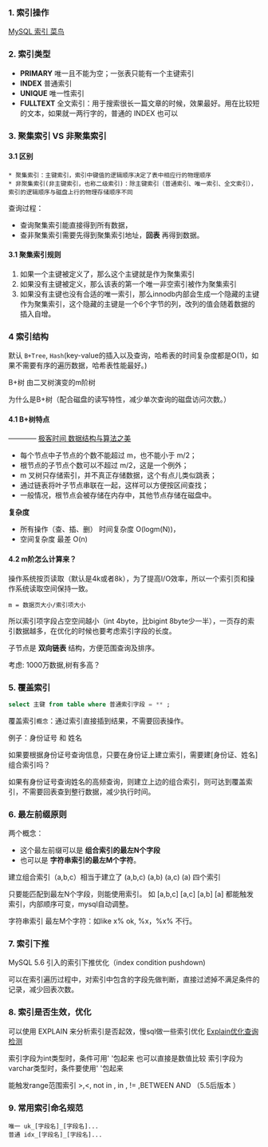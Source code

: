 ### 1. 索引操作
[MySQL 索引 菜鸟](https://www.runoob.com/mysql/mysql-index.html)

### 2. 索引类型

* **PRIMARY**
    唯一且不能为空；一张表只能有一个主键索引  
* **INDEX**
		普通索引
* **UNIQUE**
		唯一性索引
* **FULLTEXT**
		全文索引：用于搜索很长一篇文章的时候，效果最好。用在比较短的文本，如果就一两行字的，普通的 INDEX 也可以

### 3. 聚集索引 VS 非聚集索引

#### 3.1 区别
	* 聚集索引：主键索引，索引中键值的逻辑顺序决定了表中相应行的物理顺序
	* 非聚集索引(非主键索引，也称二级索引)：除主键索引（普通索引、唯一索引、全文索引），索引的逻辑顺序与磁盘上行的物理存储顺序不同

  查询过程：
  * 查询聚集索引能直接得到所有数据，
  * 查非聚集索引需要先得到聚集索引地址，**回表** 再得到数据。

#### 3.1 聚集索引规则
  1. 如果一个主键被定义了，那么这个主键就是作为聚集索引
  2. 如果没有主键被定义，那么该表的第一个唯一非空索引被作为聚集索引
  3. 如果没有主键也没有合适的唯一索引，那么innodb内部会生成一个隐藏的主键作为聚集索引，这个隐藏的主键是一个6个字节的列，改列的值会随着数据的插入自增。

### 4 索引结构
  默认 ```B+Tree```, ```Hash```(key-value的插入以及查询，哈希表的时间复杂度都是O(1)，如果不需要有序的遍历数据，哈希表性能最好。)

  B+树 由二叉树演变的m阶树

  为什么是B+树（配合磁盘的读写特性，减少单次查询的磁盘访问次数。）

#### 4.1 B+树特点
  ———— [极客时间 数据结构与算法之美](https://time.geekbang.org/column/article/77830)
  * 每个节点中子节点的个数不能超过 m，也不能小于 m/2；
  * 根节点的子节点个数可以不超过 m/2，这是一个例外；
  * m 叉树只存储索引，并不真正存储数据，这个有点儿类似跳表；
  * 通过链表将叶子节点串联在一起，这样可以方便按区间查找；
  * 一般情况，根节点会被存储在内存中，其他节点存储在磁盘中。

  **复杂度**
  * 所有操作（查、插、删） 时间复杂度 O(logm(N))，
  * 空间复杂度 最差 O(n)

#### 4.2 **m阶怎么计算来？**

  操作系统按页读取（默认是4k或者8k），为了提高I/O效率，所以一个索引页和操作系统读取空间保持一致。

  ```
  m = 数据页大小/索引项大小
  ```
  所以索引项字段占空空间越小（int 4byte，比bigint 8byte少一半），一页存的索引数据越多，在优化的时候也要考虑索引字段的长度。

  子节点是 **双向链表** 结构，方便范围查询及排序。

  考虑:
    1000万数据,树有多高？

### 5. 覆盖索引
  ```sql
  select 主键 from table where 普通索引字段 = ** ;
  ```
  覆盖索引```概念```：通过索引直接插到结果，不需要回表操作。

  例子：身份证号 和 姓名

  如果要根据身份证号查询信息，只要在身份证上建立索引，需要建[身份证、姓名] 组合索引吗？

  如果有身份证号查询姓名的高频查询，则建立上边的组合索引，则可达到覆盖索引，不需要回表查到整行数据，减少执行时间。


### 6. 最左前缀原则
  两个概念：
  * 这个最左前缀可以是 **组合索引的最左N个字段**
  * 也可以是 **字符串索引的最左M个字符**。

  建立组合索引（a,b,c）相当于建立了 (a,b,c) (a,b) (a,c) (a) 四个索引

  只要能匹配到最左N个字段，则能使用索引。  如 [a,b,c] [a,c] [a,b] [a] 都能触发索引，内部顺序可变，mysql自动调整。

  字符串索引
  最左M个字符：如like x% ok, %x，%x% 不行。

### 7. 索引下推
  MySQL 5.6 引入的索引下推优化（index condition pushdown)

  可以在索引遍历过程中，对索引中包含的字段先做判断，直接过滤掉不满足条件的记录，减少回表次数。

### 8. 索引是否生效，优化
  可以使用 EXPLAIN 来分析索引是否起效，慢sql做一些索引优化 [Explain优化查询检测](https://www.runoob.com/w3cnote/mysql-index.html)


  索引字段为int类型时，条件可用' '包起来 也可以直接是数值比较
  索引字段为varchar类型时，条件要使用' '包起来

  能触发range范围索引  >,<, not in , in , != ,BETWEEN AND （5.5后版本 ）

### 9. 常用索引命名规范
  ```
  唯一 uk_[字段名]_[字段名]...
  普通 idx_[字段名]_[字段名]...
  ```
